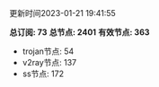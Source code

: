 更新时间2023-01-21 19:41:55

**总订阅: 73**
**总节点: 2401**
**有效节点: 363**
- trojan节点: 54
- v2ray节点: 137
- ss节点: 172
